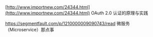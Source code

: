 [http://www.importnew.com/24344.html](http://www.importnew.com/24344.html)   OAuth 2.0 认证的原理与实践

https://segmentfault.com/p/1210000009090743/read   微服务（Microservice）那点事

  


